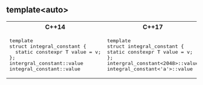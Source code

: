 template\<auto>
---

<table>
<tr>
<th>
C++14
</th>
<th>
C++17
</th>
</tr>
<tr>
<td  valign="top">
<pre lang="cpp">
template <typename T, T v>
struct integral_constant {
  static constexpr T value = v;
};
intergral_constant<int, 2048>::value
integral_constant<char, 'a'>::value
</pre>
</td>
<td  valign="top">
<pre lang="cpp">
template <typename T, T v>
struct integral_constant {
static constexpr T value = v;
};
intergral_constant<2048>::value
integral_constant<'a'>::value
</pre>
</td>
</tr>
</table>
